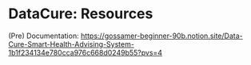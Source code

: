 # DataCure: Resources

(Pre) Documentation: https://gossamer-beginner-90b.notion.site/Data-Cure-Smart-Health-Advising-System-1b1f234134e780cca976c668d0249b55?pvs=4
